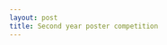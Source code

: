 ```yaml
---
layout: post
title: Second year poster competition
---
```


<img   alt=""  src="https://github.com/sj-spencer/sj-spencer.github.io/blob/master/images/poster-1.png">
